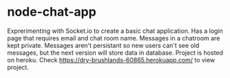 # node-chat-app

Exprerimenting with Socket.io to create a basic chat application. Has a login page that requires email and chat room name. Messages in a chatroom are kept private. Messages aren't persistant so new users can't see old messages, but the next version will store data in database. Project is hosted on heroku. Check https://dry-brushlands-60865.herokuapp.com/ to view project.
